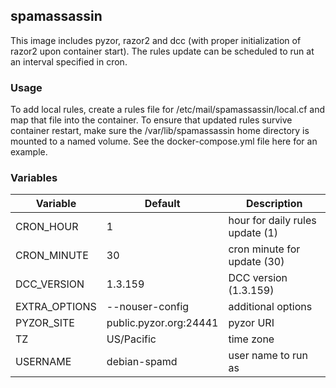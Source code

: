 ## spamassassin

This image includes pyzor, razor2 and dcc (with proper initialization of
razor2 upon container start). The rules update can be scheduled to run at an
interval specified in cron.

### Usage
To add local rules, create a rules file for
/etc/mail/spamassassin/local.cf and map that file into the
container. To ensure that updated rules survive container restart,
make sure the /var/lib/spamassassin home directory is mounted to a
named volume. See the docker-compose.yml file here for an example.

### Variables
| Variable | Default | Description |
| -------- | ------- | ----------- |
| CRON_HOUR | 1 |hour for daily rules update (1) |
| CRON_MINUTE | 30 | cron minute for update (30) |
| DCC_VERSION | 1.3.159 |DCC version (1.3.159) |
| EXTRA_OPTIONS | --nouser-config | additional options |
| PYZOR_SITE | public.pyzor.org:24441 | pyzor URI |
| TZ |US/Pacific | time zone |
| USERNAME | debian-spamd | user name to run as |